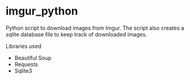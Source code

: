 # imgur_python
Python script to download images from Imgur. The script also creates a sqlite database file to keep track of downloaded images.

Libraries used
- Beautiful Soup
- Requests
- Sqlite3
